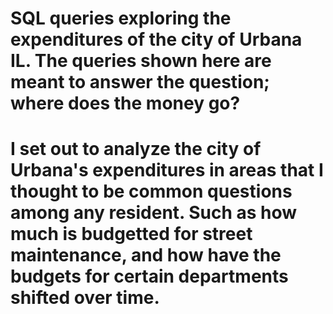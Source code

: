 # SQL queries exploring the expenditures of the city of Urbana IL. The queries shown here are meant to answer the question; where does the money go? 
# I set out to analyze the city of Urbana's expenditures in areas that I thought to be common questions among any resident. Such as how much is budgetted for street maintenance, and how have the budgets for certain departments shifted over time.
